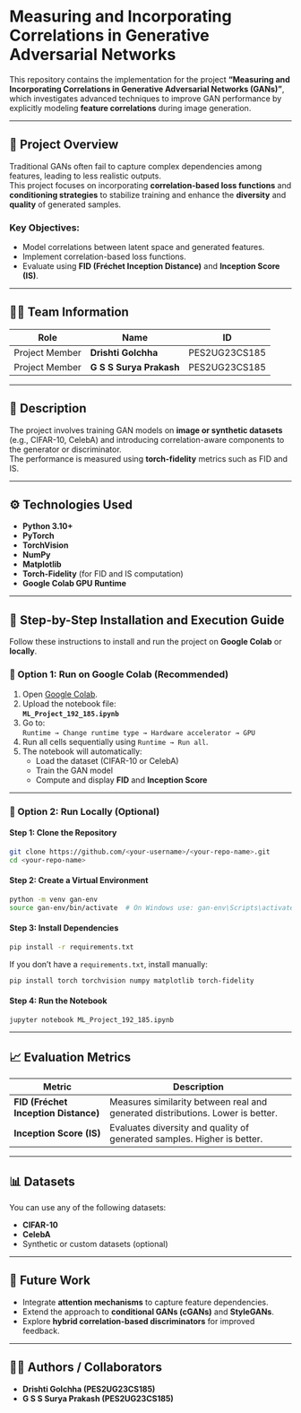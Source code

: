 # Measuring and Incorporating Correlations in Generative Adversarial Networks

This repository contains the implementation for the project **“Measuring and Incorporating Correlations in Generative Adversarial Networks (GANs)”**, which investigates advanced techniques to improve GAN performance by explicitly modeling **feature correlations** during image generation.

---

## 🧠 Project Overview

Traditional GANs often fail to capture complex dependencies among features, leading to less realistic outputs.  
This project focuses on incorporating **correlation-based loss functions** and **conditioning strategies** to stabilize training and enhance the **diversity** and **quality** of generated samples.

### Key Objectives:
- Model correlations between latent space and generated features.  
- Implement correlation-based loss functions.  
- Evaluate using **FID (Fréchet Inception Distance)** and **Inception Score (IS)**.

---

## 👨‍💻 Team Information

| Role | Name | ID |
|------|------|----|
| Project Member | **Drishti Golchha** | PES2UG23CS185 |
| Project Member | **G S S Surya Prakash** | PES2UG23CS185 |

---

## 🧩 Description

The project involves training GAN models on **image or synthetic datasets** (e.g., CIFAR-10, CelebA) and introducing correlation-aware components to the generator or discriminator.  
The performance is measured using **torch-fidelity** metrics such as FID and IS.

---

## ⚙️ Technologies Used

- **Python 3.10+**
- **PyTorch**
- **TorchVision**
- **NumPy**
- **Matplotlib**
- **Torch-Fidelity** (for FID and IS computation)
- **Google Colab GPU Runtime**

---

## 🚀 Step-by-Step Installation and Execution Guide

Follow these instructions to install and run the project on **Google Colab** or **locally**.

### 🔹 Option 1: Run on Google Colab (Recommended)
1. Open [Google Colab](https://colab.research.google.com/).
2. Upload the notebook file:  
   **`ML_Project_192_185.ipynb`**
3. Go to:  
   `Runtime → Change runtime type → Hardware accelerator → GPU`
4. Run all cells sequentially using `Runtime → Run all`.
5. The notebook will automatically:
   - Load the dataset (CIFAR-10 or CelebA)
   - Train the GAN model
   - Compute and display **FID** and **Inception Score**

---

### 🔹 Option 2: Run Locally (Optional)

#### Step 1: Clone the Repository
```bash
git clone https://github.com/<your-username>/<your-repo-name>.git
cd <your-repo-name>
```

#### Step 2: Create a Virtual Environment
```bash
python -m venv gan-env
source gan-env/bin/activate  # On Windows use: gan-env\Scripts\activate
```

#### Step 3: Install Dependencies
```bash
pip install -r requirements.txt
```

If you don’t have a `requirements.txt`, install manually:
```bash
pip install torch torchvision numpy matplotlib torch-fidelity
```

#### Step 4: Run the Notebook
```bash
jupyter notebook ML_Project_192_185.ipynb
```

---

## 📈 Evaluation Metrics

| Metric | Description |
|---------|--------------|
| **FID (Fréchet Inception Distance)** | Measures similarity between real and generated distributions. Lower is better. |
| **Inception Score (IS)** | Evaluates diversity and quality of generated samples. Higher is better. |

---

## 📊 Datasets

You can use any of the following datasets:
- **CIFAR-10**
- **CelebA**
- Synthetic or custom datasets (optional)

---

## 🔮 Future Work

- Integrate **attention mechanisms** to capture feature dependencies.  
- Extend the approach to **conditional GANs (cGANs)** and **StyleGANs**.  
- Explore **hybrid correlation-based discriminators** for improved feedback.

---
## 👩‍💻 Authors / Collaborators

- **Drishti Golchha (PES2UG23CS185)**  
- **G S S Surya Prakash (PES2UG23CS185)**  
